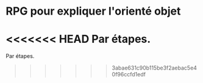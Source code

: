 # RPG pour expliquer l'orienté objet 

<<<<<<< HEAD
Par étapes.
=======
Par étapes.

>>>>>>> 3abae631c90b115be3f2aebac5e40f96ccfd1edf
